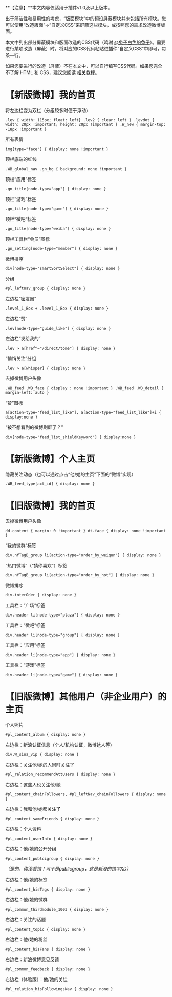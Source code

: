 **【注意】**本文内容仅适用于插件v1.0及以上版本。

出于简洁性和易用性的考虑，“版面模块”中的预设屏蔽模块并未包括所有模块。您可以使用“改造版面”->“自定义CSS”来屏蔽这些模块，或按照您的需求改造微博版面。

本文中列出部分屏蔽模块和版面改造的CSS代码（鸣谢 [@兔子白色的兔子](http://weibo.com/k441)）。需要进行某项改造（屏蔽）时，将对应的CSS代码粘贴进插件“自定义CSS”中即可，每条一行。

如果您要进行的改造（屏蔽）不在本文中，可以自行编写CSS代码。如果您完全不了解 HTML 和 CSS，建议您阅读 [相关教程](http://www.w3school.com.cn/h.asp)。

# 【新版微博】我的首页 #

将左边栏变为双栏（分组较多时便于浮动）
```
.lev { width: 115px; float: left} .lev2 { clear: left } .levdot { width: 20px !important; height: 20px !important } .W_new { margin-top: -18px !important }
```

所有表情
```
img[type="face"] { display: none !important }
```

顶栏底端的红线
```
.WB_global_nav .gn_bg { background: none !important }
```

顶栏“应用”标签
```
.gn_title[node-type="app"] { display: none }
```

顶栏“游戏”标签
```
.gn_title[node-type="game"] { display: none }
```

顶栏“微吧”标签
```
.gn_title[node-type="weiba"] { display: none }
```

顶栏工具栏“会员”图标
```
.gn_setting[node-type="member"] { display: none }
```

微博排序
```
div[node-type="smartSortSelect"] { display: none }
```

分组
```
#pl_leftnav_group { display: none }
```

左边栏“密友圈”
```
.level_1_Box + .level_1_Box { display: none }
```

左边栏“赞”
```
.lev[node-type="guide_like"] { display: none }
```

左边栏“发给我的”
```
.lev > a[href^="/direct/tome"] { display: none }
```

“悄悄关注”分组
```
.lev > a[whisper] { display: none }
```

去掉微博用户头像
```
.WB_feed .WB_face { display : none !important } .WB_feed .WB_detail { margin-left: auto }
```

“赞”图标
```
a[action-type="feed_list_like"], a[action-type="feed_list_like"]+i { display:none }
```

“被不想看到的微博刷屏了？”
```
div[node-type="feed_list_shieldKeyword"] { display:none }
```

# 【新版微博】个人主页 #

隐藏关注动态（也可以通过点击“他/她的主页”下面的“微博”实现）
```
.WB_feed_type[act_id] { display: none }
```

# 【旧版微博】我的首页 #

去掉微博用户头像
```
dd.content { margin: 0 !important } dt.face { display: none !important }
```

“我的微群”标签
```
div.nfTagB_group li[action-type="order_by_weiqun"] { display: none }
```

“热门微博”（“猜你喜欢”）标签
```
div.nfTagB_group li[action-type="order_by_hot"] { display: none }
```

微博排序
```
div.interOder { display: none }
```

工具栏：“广场”标签
```
div.header li[node-type="plaza"] { display: none }
```

工具栏：“微吧”标签
```
div.header li[node-type="group"] { display: none }
```

工具栏：“应用”标签
```
div.header li[node-type="app"] { display: none }
```

工具栏：“游戏”标签
```
div.header li[node-type="game"] { display: none }
```

# 【旧版微博】其他用户（非企业用户）的主页 #

个人照片
```
#pl_content_album { display: none }
```

右边栏：新浪认证信息（个人/机构认证，微博达人等）
```
div.W_sina_vip { display: none }
```

右边栏：关注他/她的人同时关注了
```
#pl_relation_recommendAttUsers { display: none }
```

右边栏：这些人也关注他/她
```
#pl_content_chainFollowers, #pl_leftNav_chainFollowers { display: none }
```

右边栏：我和他/她都关注了
```
#pl_content_sameFriends { display: none }
```

右边栏：个人资料
```
#pl_content_userInfo { display: none }
```

右边栏：他/她的公开分组
```
#pl_content_publcigroup { display: none }
```
_（是的，你没看错！可不是publicgroup，这是新浪的错字XD）_

右边栏：他/她的标签
```
#pl_content_hisTags { display: none }
```

右边栏：他/她的微群
```
#pl_common_thirdmodule_1003 { display: none }
```

右边栏：关注的话题
```
#pl_content_topic { display: none }
```

右边栏：他/她的粉丝
```
#pl_content_hisFans { display: none }
```

右边栏：新浪微博意见反馈
```
#pl_common_feedback { display: none }
```

右边栏（体验版）：他/她的关注
```
#pl_relation_hisFollowingsNav { display: none }
```